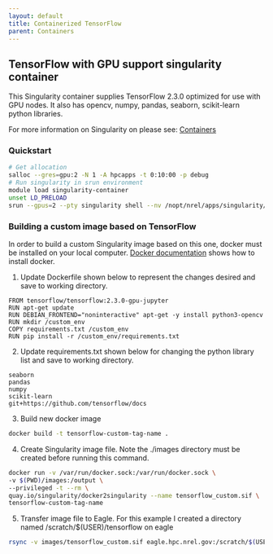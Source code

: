 ```yaml
---
layout: default
title: Containerized TensorFlow
parent: Containers
---
```

## TensorFlow with GPU support singularity container
This Singularity container supplies TensorFlow 2.3.0 optimized for use with GPU nodes.  It also has opencv, numpy, pandas, seaborn, scikit-learn python libraries.

For more information on Singularity on please see: [Containers](../../Development/Containers/index.md) 
### Quickstart
```bash
# Get allocation
salloc --gres=gpu:2 -N 1 -A hpcapps -t 0:10:00 -p debug
# Run singularity in srun environment
module load singularity-container
unset LD_PRELOAD
srun --gpus=2 --pty singularity shell --nv /nopt/nrel/apps/singularity/images/tensorflow_gpu_extras_2.3.0.sif
```

### Building a custom image based on TensorFlow
In order to build a custom Singularity image based on this one, docker must be installed on your local computer.  [Docker documentation](https://docs.docker.com/engine/install/) shows how to install docker.

1. Update Dockerfile shown below to represent the changes desired and save to working directory.  
```
FROM tensorflow/tensorflow:2.3.0-gpu-jupyter
RUN apt-get update
RUN DEBIAN_FRONTEND="noninteractive" apt-get -y install python3-opencv
RUN mkdir /custom_env
COPY requirements.txt /custom_env
RUN pip install -r /custom_env/requirements.txt
```
2. Update requirements.txt shown below for changing the python library list and save to working directory.
```
seaborn
pandas
numpy
scikit-learn
git+https://github.com/tensorflow/docs
```
3. Build new docker image
```bash
docker build -t tensorflow-custom-tag-name .
```
4. Create Singularity image file.  Note the ./images directory must be created before running this command.
```bash
docker run -v /var/run/docker.sock:/var/run/docker.sock \
-v $(PWD)/images:/output \
--privileged -t --rm \
quay.io/singularity/docker2singularity --name tensorflow_custom.sif \
tensorflow-custom-tag-name
```
5. Transfer image file to Eagle.  For this example I created a directory named /scratch/$(USER)/tensorflow on eagle
```bash
rsync -v images/tensorflow_custom.sif eagle.hpc.nrel.gov:/scratch/$(USER)/tensorflow/
```
